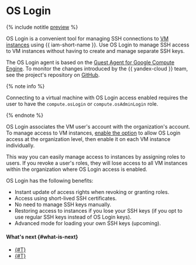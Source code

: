 # OS Login

{% include notitle [preview](../../_includes/note-preview-by-request.md) %}

OS Login is a convenient tool for managing SSH connections to [VM instances](../../compute/concepts/vm.md) using {{ iam-short-name }}. Use OS Login to manage SSH access to VM instances without having to create and manage separate SSH keys.

The OS Login agent is based on the [Guest Agent for Google Compute Engine](https://github.com/GoogleCloudPlatform/guest-agent). To monitor the changes introduced by the {{ yandex-cloud }} team, see the project's repository on [GitHub](https://github.com/yandex-cloud/yandex-cloud-guest-agent).

{% note info %}

Connecting to a virtual machine with OS Login access enabled requires the user to have the `compute.osLogin` or `compute.osAdminLogin` role.

{% endnote %}

OS Login associates the VM user's account with the organization's account. To manage access to VM instances, [enable the option](../operations/os-login-access.md) to allow OS Login access at the organization level, then enable it on each VM instance individually.

This way you can easily manage access to instances by assigning roles to users. If you revoke a user's roles, they will lose access to all VM instances within the organization where OS Login access is enabled.

OS Login has the following benefits:

* Instant update of access rights when revoking or granting roles.
* Access using short-lived SSH certificates.
* No need to manage SSH keys manually.
* Restoring access to instances if you lose your SSH keys (if you opt to use regular SSH keys instead of OS Login keys).
* Advanced mode for loading your own SSH keys (upcoming).

#### What's next {#what-is-next}

* [{#T}](../operations/os-login-access.md)
* [{#T}](../operations/os-login-profile-create.md)
